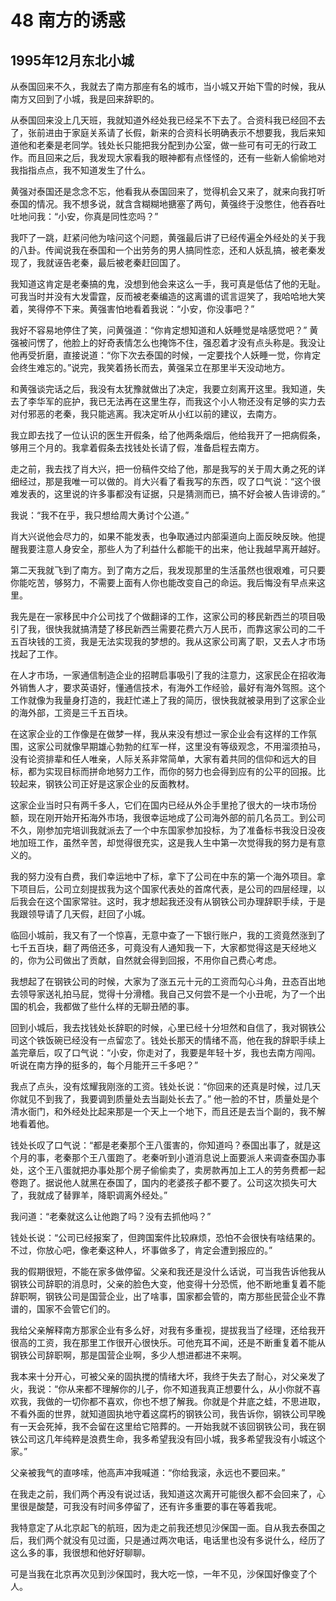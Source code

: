 # 48 南方的诱惑


## 1995年12月东北小城

从泰国回来不久，我就去了南方那座有名的城市，当小城又开始下雪的时候，我从南方又回到了小城，我是回来辞职的。

从泰国回来没上几天班，我就知道外经处我已经呆不下去了。合资科我已经回不去了，张前进由于家庭关系请了长假，新来的合资科长明确表示不想要我，我后来知道他和老秦是老同学。钱处长只能把我分配到办公室，做一些可有可无的行政工作。而且回来之后，我发现大家看我的眼神都有点怪怪的，还有一些新人偷偷地对我指指点点，我不知道发生了什么。

黄强对泰国还是念念不忘，他看我从泰国回来了，觉得机会又来了，就来向我打听泰国的情况。我不想多说，就含含糊糊地搪塞了两句，黄强终于没憋住，他吞吞吐吐地问我：“小安，你真是同性恋吗？”

我吓了一跳，赶紧问他为啥问这个问题，黄强最后讲了已经传遍全外经处的关于我的八卦。传闻说我在泰国和一个出劳务的男人搞同性恋，还和人妖乱搞，被老秦发现了，我就诬告老秦，最后被老秦赶回国了。

我知道这肯定是老秦搞的鬼，没想到他会来这么一手，我可真是低估了他的无耻。可我当时并没有大发雷霆，反而被老秦编造的这离谱的谎言逗笑了，我哈哈地大笑着，笑得停不下来。黄强害怕地看着我说：“小安，你没事吧？”

我好不容易地停住了笑，问黄强道：“你肯定想知道和人妖睡觉是啥感觉吧？” 黄强被问愣了，他脸上的好奇表情怎么也掩饰不住，强忍着才没有点头称是。我没让他再受折磨，直接说道：“你下次去泰国的时候，一定要找个人妖睡一觉，你肯定会终生难忘的。”说完，我笑着扬长而去，黄强呆立在那里半天没动地方。

和黄强谈完话之后，我没有太犹豫就做出了决定，我要立刻离开这里。我知道，失去了李华军的庇护，我已无法再在这里生存，而我这个小人物还没有足够的实力去对付邪恶的老秦，我只能逃离。我决定听从小红以前的建议，去南方。

我立即去找了一位认识的医生开假条，给了他两条烟后，他给我开了一把病假条，够用三个月的。我拿着假条去找钱处长请了假，准备启程去南方。

走之前，我去找了肖大兴，把一份稿件交给了他，那是我写的关于周大勇之死的详细经过，那是我唯一可以做的。肖大兴看了看我写的东西，叹了口气说：“这个很难发表的，这里说的许多事都没有证据，只是猜测而已，搞不好会被人告诽谤的。”

我说：“我不在乎，我只想给周大勇讨个公道。”

肖大兴说他会尽力的，如果不能发表，也争取通过内部渠道向上面反映反映。他提醒我要注意人身安全，那些人为了利益什么都能干的出来，他让我越早离开越好。

第二天我就飞到了南方。到了南方之后，我发现那里的生活虽然也很艰难，可只要你能吃苦，够努力，不需要上面有人你也能改变自己的命运。我后悔没有早点来这里。

我先是在一家移民中介公司找了个做翻译的工作，这家公司的移民新西兰的项目吸引了我，很快我就搞清楚了移民新西兰需要花费六万人民币，而靠这家公司的二千五百块钱的工资，我是无法实现我的梦想的。我从这家公司离了职，又去人才市场找起了工作。

在人才市场，一家通信制造企业的招聘启事吸引了我的注意力，这家民企在招收海外销售人才，要求英语好，懂通信技术，有海外工作经验，最好有海外驾照。这个工作就像为我量身打造的，我赶忙递上了我的简历，很快我就被录用到了这家企业的海外部，工资是三千五百块。

在这家企业的工作像是在做梦一样，我从来没有想过一家企业会有这样的工作氛围，这家公司就像早期雄心勃勃的红军一样，这里没有等级观念，不用溜须拍马，没有论资排辈和任人唯亲，人际关系非常简单，大家有着共同的信仰和远大的目标，都为实现目标而拼命地努力工作，而你的努力也会得到应有的公平的回报。比较起来，钢铁公司正好是这家企业的反面教材。

这家企业当时只有两千多人，它们在国内已经从外企手里抢了很大的一块市场份额，现在刚开始开拓海外市场，我很幸运地成了公司海外部的前几名员工。到公司不久，刚参加完培训我就派去了一个中东国家参加投标，为了准备标书我没日没夜地加班工作，虽然辛苦，却觉得很充实，这是我人生中第一次觉得我的努力是有意义的。

我的努力没有白费，我们幸运地中了标，拿下了公司在中东的第一个海外项目。拿下项目后，公司立刻提拔我为这个国家代表处的首席代表，是公司的四层经理，以后我会在这个国家常驻。这时，我才想起我还没有从钢铁公司办理辞职手续，于是我跟领导请了几天假，赶回了小城。

临回小城前，我又有了一个惊喜，无意中查了一下银行账户，我的工资竟然涨到了七千五百块，翻了两倍还多，可竟没有人通知我一下，大家都觉得这是天经地义的，你为公司做出了贡献，自然就会得到回报，不用你自己费心考虑。

我想起了在钢铁公司的时候，大家为了涨五元十元的工资而勾心斗角，丑态百出地去领导家送礼拍马屁，觉得十分滑稽。我自己又何尝不是一个小丑呢，为了一个出国的机会，我都做了些什么样的无聊丑陋的事。

回到小城后，我去找钱处长辞职的时候，心里已经十分坦然和自信了，我对钢铁公司这个铁饭碗已经没有一点留恋了。钱处长那天的情绪不高，他在我的辞职手续上盖完章后，叹了口气说：“小安，你走对了，我要是年轻十岁，我也去南方闯闯。听说在南方挣的挺多的，每个月能开三千多吧？”

我点了点头，没有炫耀我刚涨的工资。钱处长说：“你回来的还真是时候，过几天你就见不到我了，我要调到质量处去当副处长去了。” 他一脸的不甘，质量处是个清水衙门，和外经处比起来那是一个天上一个地下，而且还是去当个副的，我不解地看着他。

钱处长叹了口气说：“都是老秦那个王八蛋害的，你知道吗？泰国出事了，就是这个月的事，老秦那个王八蛋跑了。老秦听到小道消息说上面要派人来调查泰国办事处，这个王八蛋就把办事处那个房子偷偷卖了，卖房款再加上工人的劳务费都一起卷跑了。据说他人就黑在泰国了，国内的老婆孩子都不要了。公司这次损失可大了，我就成了替罪羊，降职调离外经处。”

我问道：“老秦就这么让他跑了吗？没有去抓他吗？”

钱处长说：“公司已经报案了，但跨国案件比较麻烦，恐怕不会很快有啥结果的。不过，你放心吧，像老秦这种人，坏事做多了，肯定会遭到报应的。”

我的假期很短，不能在家多做停留。父亲和我还是没什么话说，可当我告诉他我从钢铁公司辞职的消息时，父亲的脸色大变，他变得十分恐慌，他不断地重复着不能辞职啊，钢铁公司是国营企业，出了啥事，国家都会管的，南方那些民营企业不靠谱的，国家不会管它们的。

我给父亲解释南方那家企业有多么好，对我有多重视，提拔我当了经理，还给我开很高的工资，我在那里工作很开心很快乐。可他充耳不闻，还是不断重复着不能从钢铁公司辞职啊，那是国营企业啊，多少人想进都进不来啊。

我本来十分开心，可被父亲的固执搅的情绪大坏，我终于失去了耐心，对父亲发了火，我说：“你从来都不理解你的儿子，你不知道我真正想要什么，从小你就不喜欢我，我做的一切你都不喜欢，你也不想了解我。你就是个井底之蛙，不思进取，不看外面的世界，就知道固执地守着这腐朽的钢铁公司，我告诉你，钢铁公司早晚有一天会死掉，我不会留在这里给它陪葬的。一开始我就不该回钢铁公司，我在钢铁公司这几年纯粹是浪费生命，我多希望我没有回小城，我多希望我没有小城这个家。”

父亲被我气的直哆嗦，他高声冲我喊道：“你给我滚，永远也不要回来。”

在我走之前，我们两个再没有说过话，我知道这次离开可能很久都不会回来了，心里很是酸楚，可我没有时间多停留了，还有许多重要的事在等着我呢。

我特意定了从北京起飞的航班，因为走之前我还想见沙保国一面。自从我去泰国之后，我们两个就没有见过面，只是通过两次电话，电话里也没有多说什么，经历了这么多的事，我很想和他好好聊聊。

可是当我在北京再次见到沙保国时，我大吃一惊，一年不见，沙保国好像变了个人。

